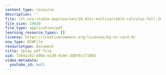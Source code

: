 ```yaml
---
content_type: resource
description: ''
file: /ol-ocw-studio-app/courses/18-02sc-multivariable-calculus-fall-2010/72641c62b86be1309c0e3d079c171063_9rVojYcPeoU.pdf
file_size: 19430
file_type: application/pdf
learning_resource_types: []
license: https://creativecommons.org/licenses/by-nc-sa/4.0/
ocw_type: OCWFile
resourcetype: Document
title: 3play pdf file
uid: 72641c62-b86b-e130-9c0e-3d079c171063
video_metadata:
  youtube_id: null
---
```

